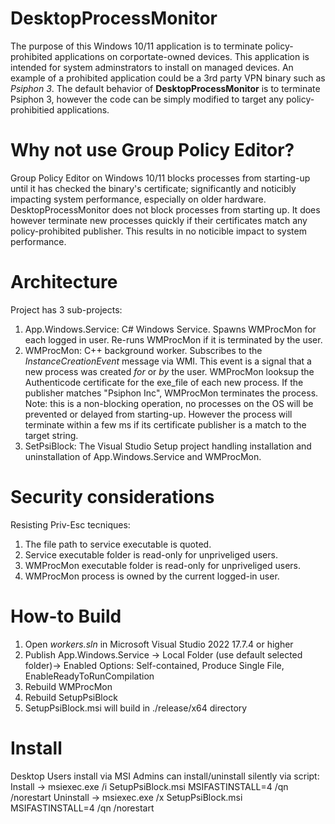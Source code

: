 # DesktopProcessMonitor
The purpose of this Windows 10/11 application is to terminate policy-prohibited applications on corportate-owned devices. This application is intended for system adminstrators to install on managed devices. An example of a prohibited application could be a 3rd party VPN binary such as _Psiphon 3_. The default behavior of **DesktopProcessMonitor** is to terminate Psiphon 3, however the code can be simply modified to target any policy-prohibitied applications.

# Why not use Group Policy Editor?

Group Policy Editor on Windows 10/11 blocks processes from starting-up until it has checked the binary's certificate; significantly and noticibly impacting system performance, especially on older hardware. 
DesktopProcessMonitor does not block processes from starting up. It does however terminate new processes quickly if their certificates match any policy-prohibited publisher. This results in no noticible impact to system performance.

# Architecture
Project has 3 sub-projects:
1. App.Windows.Service: C# Windows Service. Spawns WMProcMon for each logged in user. Re-runs WMProcMon if it is terminated by the user. 
2. WMProcMon: C++ background worker. Subscribes to the _InstanceCreationEvent_ message via WMI. This event is a signal that a new process was created _for_ or _by_ the user. 
    WMProcMon looksup the Authenticode certificate for the exe_file of each new process. If the publisher matches "Psiphon Inc", WMProcMon terminates the process. 
    Note: this is a non-blocking operation, no processes on the OS will be prevented or delayed from starting-up. However the process will terminate within a few ms if its certificate publisher is a match to the target string. 
3. SetPsiBlock: The Visual Studio Setup project handling installation and uninstallation of App.Windows.Service and WMProcMon.

# Security considerations

Resisting Priv-Esc tecniques:
1. The file path to service executable is quoted.
2. Service executable folder is read-only for unpriveliged users.
3. WMProcMon executable folder is read-only for unpriveliged users.
4. WMProcMon process is owned by the current logged-in user.

# How-to Build 

1. Open _workers.sln_ in Microsoft Visual Studio 2022 17.7.4 or higher
3. Publish App.Windows.Service  -> Local Folder (use default selected folder)-> Enabled Options: Self-contained, Produce Single File, EnableReadyToRunCompilation
4. Rebuild WMProcMon
5. Rebuild SetupPsiBlock
6. SetupPsiBlock.msi will build in ./release/x64 directory

# Install
Desktop Users install via MSI
Admins can install/uninstall silently via script:
    Install ->   msiexec.exe /i SetupPsiBlock.msi MSIFASTINSTALL=4 /qn /norestart
    Uninstall -> msiexec.exe /x SetupPsiBlock.msi MSIFASTINSTALL=4 /qn /norestart
